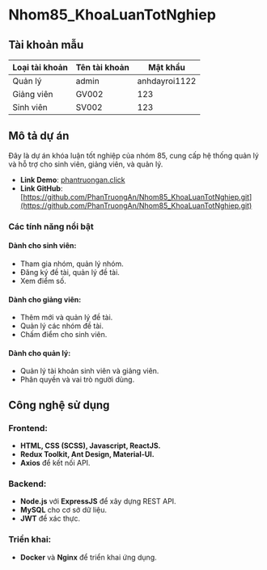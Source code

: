 # Nhom85_KhoaLuanTotNghiep

## Tài khoản mẫu

| **Loại tài khoản** | **Tên tài khoản** | **Mật khẩu**     |
|---------------------|-------------------|------------------|
| Quản lý            | admin            | anhdayroi1122    |
| Giảng viên         | GV002            | 123              |
| Sinh viên          | SV002            | 123              |

## Mô tả dự án

Đây là dự án khóa luận tốt nghiệp của nhóm 85, cung cấp hệ thống quản lý và hỗ trợ cho sinh viên, giảng viên, và quản lý. 

- **Link Demo**: [phantruongan.click](https://phantruongan.click)  
- **Link GitHub**: [https://github.com/PhanTruongAn/Nhom85_KhoaLuanTotNghiep.git](https://github.com/PhanTruongAn/Nhom85_KhoaLuanTotNghiep.git)

### Các tính năng nổi bật

#### **Dành cho sinh viên:**
- Tham gia nhóm, quản lý nhóm.
- Đăng ký đề tài, quản lý đề tài.
- Xem điểm số.

#### **Dành cho giảng viên:**
- Thêm mới và quản lý đề tài.
- Quản lý các nhóm đề tài.
- Chấm điểm cho sinh viên.

#### **Dành cho quản lý:**
- Quản lý tài khoản sinh viên và giảng viên.
- Phân quyền và vai trò người dùng.

## Công nghệ sử dụng

### Frontend:
- **HTML, CSS (SCSS), Javascript, ReactJS.**
- **Redux Toolkit, Ant Design, Material-UI.**
- **Axios** để kết nối API.

### Backend:
- **Node.js** với **ExpressJS** để xây dựng REST API.
- **MySQL** cho cơ sở dữ liệu.
- **JWT** để xác thực.

### Triển khai:
- **Docker** và **Nginx** để triển khai ứng dụng.
